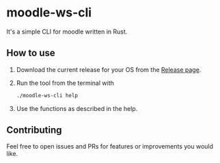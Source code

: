 # moodle-ws-cli

It's a simple CLI for moodle written in Rust.

## How to use

1. Download the current release for your OS from the [Release page](https://github.com/Flo2410/moodle-ws-cli/releases).
2. Run the tool from the terminal with

    ```bash
    ./moodle-ws-cli help
    ```

3. Use the functions as described in the help.

## Contributing
Feel free to open issues and PRs for features or improvements you would like.
